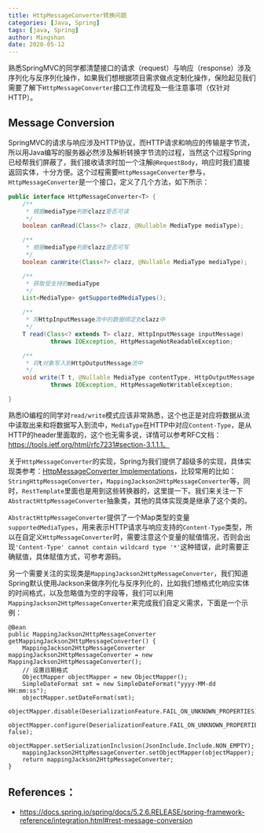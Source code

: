 ```yaml
---
title: HttpMessageConverter转换问题
categories: [Java, Spring]
tags: [java, Spring]
author: Mingshan
date: 2020-05-12
---
```


熟悉SpringMVC的同学都清楚接口的请求（request）与响应（response）涉及序列化与反序列化操作，如果我们想根据项目需求做点定制化操作，保险起见我们需要了解下`HttpMessageConverter`接口工作流程及一些注意事项（仅针对HTTP）。

<!-- more -->

## Message Conversion

SpringMVC的请求与响应涉及HTTP协议，而HTTP请求和响应的传输是字节流，所以用Java编写的服务器必然涉及解析转换字节流的过程，当然这个过程Spring已经帮我们屏蔽了，我们接收请求时加一个注解`@RequestBody`，响应时我们直接返回实体，十分方便。这个过程需要`HttpMessageConverter`参与，`HttpMessageConverter`是一个接口，定义了几个方法，如下所示：

```Java
public interface HttpMessageConverter<T> {
    /**
     * 根据mediaType判断clazz是否可读
     */
    boolean canRead(Class<?> clazz, @Nullable MediaType mediaType);

    /**
     * 根据mediaType判断clazz是否可写
     */
    boolean canWrite(Class<?> clazz, @Nullable MediaType mediaType);

    /**
     * 获取受支持的mediaType
     */
    List<MediaType> getSupportedMediaTypes();

    /**
     * 将HttpInputMessage流中的数据绑定到clazz中
     */
    T read(Class<? extends T> clazz, HttpInputMessage inputMessage)
			throws IOException, HttpMessageNotReadableException;

    /**
     * 将t对象写入到HttpOutputMessage流中
     */
    void write(T t, @Nullable MediaType contentType, HttpOutputMessage outputMessage)
			throws IOException, HttpMessageNotWritableException;

}
```

熟悉IO编程的同学对`read/write`模式应该非常熟悉，这个也正是对应将数据从流中读取出来和将数据写入到流中，`MediaType`在HTTP中对应`Content-Type`，是从HTTP的header里面取的，这个也无需多说，详情可以参考RFC文档：https://tools.ietf.org/html/rfc7231#section-3.1.1.1。

关于`HttpMessageConverter`的实现，Spring为我们提供了超级多的实现，具体实现类参考：[HttpMessageConverter Implementations](https://docs.spring.io/spring/docs/5.2.6.RELEASE/spring-framework-reference/integration.html#rest-message-conversion)，比较常用的比如：`StringHttpMessageConverter`，`MappingJackson2HttpMessageConverter`等，同时，`RestTemplate`里面也是用到这些转换器的，这里提一下。我们来关注一下`AbstractHttpMessageConverter`抽象类，其他的具体实现类是继承了这个类的。

`AbstractHttpMessageConverter`提供了一个Map类型的变量`supportedMediaTypes`，用来表示HTTP请求与响应支持的`Content-Type`类型，所以在自定义`HttpMessageConverter`时，需要注意这个变量的赋值情况，否则会出现`'Content-Type' cannot contain wildcard type '*'`这种错误，此时需要正确赋值，具体赋值方式，可参考源码。

另一个需要关注的实现类是`MappingJackson2HttpMessageConverter`，我们知道Spring默认使用Jackson来做序列化与反序列化的，比如我们想格式化响应实体的时间格式，以及忽略值为空的字段等，我们可以利用`MappingJackson2HttpMessageConverter`来完成我们自定义需求，下面是一个示例：

```
@Bean
public MappingJackson2HttpMessageConverter getMappingJackson2HttpMessageConverter() {
    MappingJackson2HttpMessageConverter mappingJackson2HttpMessageConverter = new MappingJackson2HttpMessageConverter();
    // 设置日期格式
    ObjectMapper objectMapper = new ObjectMapper();
    SimpleDateFormat smt = new SimpleDateFormat("yyyy-MM-dd HH:mm:ss");
    objectMapper.setDateFormat(smt);
    objectMapper.disable(DeserializationFeature.FAIL_ON_UNKNOWN_PROPERTIES);
    objectMapper.configure(DeserializationFeature.FAIL_ON_UNKNOWN_PROPERTIES, false);
    objectMapper.setSerializationInclusion(JsonInclude.Include.NON_EMPTY);
    mappingJackson2HttpMessageConverter.setObjectMapper(objectMapper);
    return mappingJackson2HttpMessageConverter;
}
```

## References：

- https://docs.spring.io/spring/docs/5.2.6.RELEASE/spring-framework-reference/integration.html#rest-message-conversion
